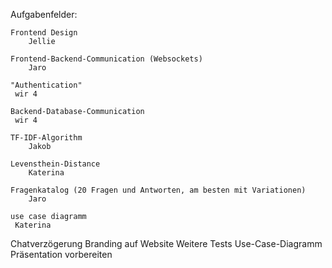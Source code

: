 Aufgabenfelder:
	
    Frontend Design
        Jellie 
	
    Frontend-Backend-Communication (Websockets)
        Jaro
	
    "Authentication"
     wir 4 
     
	Backend-Database-Communication
     wir 4
	
    TF-IDF-Algorithm
		Jakob
    
    Levensthein-Distance 
        Katerina 
	
    Fragenkatalog (20 Fragen und Antworten, am besten mit Variationen)
		Jaro

    use case diagramm
     Katerina 



Chatverzögerung
Branding auf Website
Weitere Tests
Use-Case-Diagramm
Präsentation vorbereiten